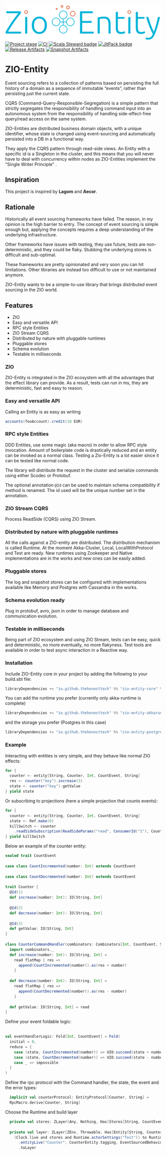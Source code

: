 ![ZIO Entity Logo](./zio_entity_logo.svg)
[![Project stage][Stage]][Stage-Page] [![CI](https://github.com/thehonesttech/stem/actions/workflows/scala.yml/badge.svg?branch=master)](https://github.com/thehonesttech/zio-entity/actions/workflows/scala.yml) [![Scala Steward badge](https://img.shields.io/badge/Scala_Steward-helping-blue.svg?style=flat&logo=data:image/png;base64,iVBORw0KGgoAAAANSUhEUgAAAA4AAAAQCAMAAAARSr4IAAAAVFBMVEUAAACHjojlOy5NWlrKzcYRKjGFjIbp293YycuLa3pYY2LSqql4f3pCUFTgSjNodYRmcXUsPD/NTTbjRS+2jomhgnzNc223cGvZS0HaSD0XLjbaSjElhIr+AAAAAXRSTlMAQObYZgAAAHlJREFUCNdNyosOwyAIhWHAQS1Vt7a77/3fcxxdmv0xwmckutAR1nkm4ggbyEcg/wWmlGLDAA3oL50xi6fk5ffZ3E2E3QfZDCcCN2YtbEWZt+Drc6u6rlqv7Uk0LdKqqr5rk2UCRXOk0vmQKGfc94nOJyQjouF9H/wCc9gECEYfONoAAAAASUVORK5CYII=)](https://scala-steward.org) [![JitPack badge](https://jitpack.io/v/thehonesttech/zio-entity.svg)](https://jitpack.io/private#thehonesttech/zio-entity) [![Release Artifacts][Badge-SonatypeReleases]][Link-SonatypeReleases]  [![Snapshot Artifacts][Badge-SonatypeSnapshots]][Link-SonatypeSnapshots]


# ZIO-Entity
Event sourcing refers to a collection of patterns based on persisting the full history of a domain as a sequence of
immutable “events”, rather than persisting just the current state.

CQRS (Command-Query-Responsible-Segregation) is a simple pattern that strictly segregates the responsibility of handling command input into an autonomous system from the responsibility of handling side-effect-free query/read access on the same system.

ZIO-Entities are distributed business domain objects, with a unique identifier, whose state is changed using event-sourcing and automatically persisted into a DB in a functional way.

They apply the CQRS pattern through read-side views.
An Entity with a specific id is a Singleton in the cluster, and this means that you will never have to deal with concurrency within nodes as ZIO-Entities implement the "Single Writer Principle" .

## Inspiration

This project is inspired by **Lagom** and **Aecor**.

## Rationale

Historically all event sourcing frameworks have failed. The reason, in my opinion is the high barrier to entry. The
concept of event sourcing is simple enough but, applying the concepts requires a deep understanding of the underlying
infrastructure.

Other frameworks have issues with testing, they use future, tests are non-deterministic, and they could be flaky.
Stubbing the underlying stores is difficult and sub-optimal.

These frameworks are pretty opinionated and very soon you can hit limitations. Other libraries are instead too difficult
to use or not maintained anymore.

ZIO-Entity wants to be a simple-to-use library that brings distributed event sourcing in the ZIO world.

## Features

- ZIO
- Easy and versatile API
- RPC style Entities
- ZIO Stream CQRS
- Distributed by nature with pluggable runtimes
- Pluggable stores
- Schema evolution
- Testable in milliseconds

### ZIO

ZIO-Entity is integrated in the ZIO ecosystem with all the advantages that the effect library can provide. As a result,
tests can run in ms, they are deterministic, fast and easy to reason.

### Easy and versatile API

Calling an Entity is as easy as writing

```scala
accounts(fooAccount).credit(10 EUR)
```

### RPC style Entities

DDD Entities, use some magic (aka macro) in order to allow RPC style invocation. Amount of boilerplate code is
drastically reduced and an entity can be invoked as a normal class. Testing a Zio-Entity is a lot easier since it can be
tested like normal code.

The library will distribute the request in the cluster and serialize commands using either Scodec or Protobuf.

The optional annotation `@Id` can be used to maintain schema compatibility if method is renamed. The id used will
be the unique number set in the annotation.

### ZIO Stream CQRS

Process ReadSide (CQRS) using ZIO Stream.

### Distributed by nature with pluggable runtimes

All the calls against a ZIO-entity are distributed. The distribution mechanism is called Runtime. At the moment Akka-Cluster, Local, LocalWithProtocol and Test are ready.
New runtimes using Zookeeper and Native implementations are in the works and new ones can be easily
added.

### Pluggable stores

The log and snapshot stores can be configured with implementations available like Memory and Postgres with Cassandra in
the works.

### Schema evolution ready

Plug in protobuf, avro, json in order to manage database and communication evolution.

### Testable in milliseconds

Being part of ZIO ecosystem and using ZIO Stream, tests can be easy, quick and deterministic, no more eventually, no
more flakyness. Test tools are available in order to test async interaction in a Reactive way.

### Installation

Include ZIO-Entity core in your project by adding the following to your build.sbt file:

```scala
libraryDependencies += "io.github.thehonesttech" %% "zio-entity-core" % "<latest version>"
```

You can add the runtime you prefer (currently only akka-runtime is complete)

```scala
libraryDependencies += "io.github.thehonesttech" %% "zio-entity-akkaruntime" % "<latest version>"
```

and the storage you prefer (Postgres in this case)

```scala
libraryDependencies += "io.github.thehonesttech" %% "zio-entity-postgres" % "<latest version>"
```

### Example

Interacting with entities is very simple, and they behave like normal ZIO effects:

```scala
for {
  counter <- entity[String, Counter, Int, CountEvent, String]
  res <- counter("key").increase(3)
  state <- counter("key").getValue
} yield state

```

Or subscribing to projections (here a simple projection that counts events):

```scala
for {
  counter <- entity[String, Counter, Int, CountEvent, String]
  state <- Ref.make(0)
  killSwitch <- counter
    .readSideSubscription(ReadSideParams("read", ConsumerId("1"), CounterEntity.tagging, 2, ReadSide.countIncreaseEvents(state, _, _)), _.getMessage)
} yield killSwitch
```

Below an example of the counter entity:

```scala
sealed trait CountEvent

case class CountIncremented(number: Int) extends CountEvent

case class CountDecremented(number: Int) extends CountEvent

trait Counter {
  @Id(1)
  def increase(number: Int): IO[String, Int]

  @Id(2)
  def decrease(number: Int): IO[String, Int]

  @Id(3)
  def getValue: IO[String, Int]
}

class CounterCommandHandler(combinators: Combinators[Int, CountEvent, String]) extends Counter {
  import combinators._
  def increase(number: Int): IO[String, Int] =
    read flatMap { res =>
      append(CountIncremented(number)).as(res + number)
    }

  def decrease(number: Int): IO[String, Int] =
    read flatMap { res =>
      append(CountDecremented(number)).as(res - number)
    }

  def getValue: IO[String, Int] = read
}

```

Define your event foldable logic:

```scala

val eventHandlerLogic: Fold[Int, CountEvent] = Fold(
  initial = 0,
  reduce = {
    case (state, CountIncremented(number)) => UIO.succeed(state + number)
    case (state, CountDecremented(number)) => UIO.succeed(state - number)
    case _ => impossible
  }
)
```

Define the rpc protocol with the Command handler, the state, the event and the error types:

```scala
  implicit val counterProtocol: EntityProtocol[Counter, String] =
  RpcMacro.derive[Counter, String]

```

Choose the Runtime and build layer

```scala
  private val stores: ZLayer[Any, Nothing, Has[Stores[String, CountEvent, Int]]] = Clock.live to MemoryStores.live[String, CountEvent, Int](100.millis, 2)
  
  private val layer: ZLayer[ZEnv, Throwable, Has[Entity[String, Counter, Int, CountEvent, String]]] =
    (Clock.live and stores and Runtime.actorSettings("Test")) to Runtime
      .entityLive("Counter", CounterEntity.tagging, EventSourcedBehaviour[Counter, Int, CountEvent, String](new CounterCommandHandler(_), CounterEntity.eventHandlerLogic, _.getMessage))
      .toLayer

```

[Link-SonatypeReleases]: https://oss.sonatype.org/content/repositories/releases/io/github/thehonesttech/zio-entity-core_2.13/ "Sonatype Releases"
[Link-SonatypeSnapshots]: https://oss.sonatype.org/content/repositories/snapshots/io/github/thehonesttech/zio-entity-core_2.13/ "Sonatype Snapshots"

[Stage]: https://img.shields.io/badge/Project%20Stage-Development-yellowgreen.svg
[Stage-Page]: https://github.com/zio/zio/wiki/Project-Stages
[Badge-SonatypeReleases]: https://img.shields.io/nexus/r/https/oss.sonatype.org/io.github.thehonesttech/zio-entity-core_2.13.svg "Sonatype Releases"

[Badge-SonatypeSnapshots]: https://img.shields.io/nexus/s/https/oss.sonatype.org/io.github.thehonesttech/zio-entity-core_2.13.svg "Sonatype Snapshots"
